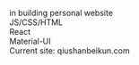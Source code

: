 in building personal website  
JS/CSS/HTML  
React  
Material-UI  
Current site: qiushanbeikun.com  
